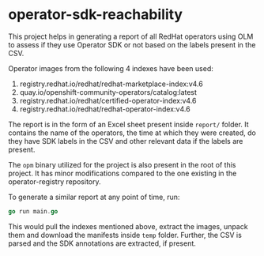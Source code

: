 # operator-sdk-reachability

This project helps in generating a report of all RedHat operators using OLM to assess if they use Operator SDK or not based on the labels present in the CSV.

Operator images from the following 4 indexes have been used:
1. registry.redhat.io/redhat/redhat-marketplace-index:v4.6
2. quay.io/openshift-community-operators/catalog:latest
3. registry.redhat.io/redhat/certified-operator-index:v4.6
4. registry.redhat.io/redhat/redhat-operator-index:v4.6

The report is in the form of an Excel sheet present inside `report/` folder. It contains the name of the operators, the time at which they were created, do they have SDK labels in the CSV and other relevant data if the labels are present.

The `opm` binary utilized for the project is also present in the root of this project. It has minor modifications compared to the one existing in the operator-registry repository.

To generate a similar report at any point of time, run:

```Go
go run main.go
```

This would pull the indexes mentioned above, extract the images, unpack them and download the manifests inside `temp` folder. Further, the CSV is parsed and the SDK annotations are extracted, if present. 